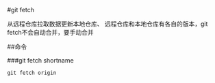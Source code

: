 #git fetch

从远程仓库拉取数据更新本地仓库、
远程仓库和本地仓库有各自的版本，git fetch不会自动合并，要手动合并

##命令

###git fetch shortname

```
git fetch origin
```

